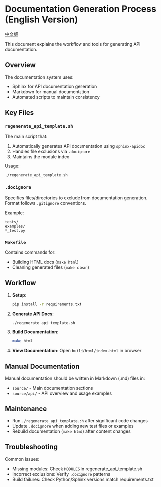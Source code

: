 # Documentation Generation Process (English Version)

[中文版](README_zh)

This document explains the workflow and tools for generating API documentation.

## Overview

The documentation system uses:

- Sphinx for API documentation generation
- Markdown for manual documentation
- Automated scripts to maintain consistency

## Key Files

### `regenerate_api_template.sh`

The main script that:

1. Automatically generates API documentation using `sphinx-apidoc`
2. Handles file exclusions via `.docignore`
3. Maintains the module index

Usage:

```bash
./regenerate_api_template.sh
```

### `.docignore`

Specifies files/directories to exclude from documentation generation.  
Format follows `.gitignore` conventions.

Example:

```
tests/
examples/
*_test.py
```

### `Makefile`

Contains commands for:

- Building HTML docs (`make html`)
- Cleaning generated files (`make clean`)

## Workflow

1. **Setup**:

   ```bash
   pip install -r requirements.txt
   ```

2. **Generate API Docs**:

   ```bash
   ./regenerate_api_template.sh
   ```

3. **Build Documentation**:

   ```bash
   make html
   ```

4. **View Documentation**:
   Open `build/html/index.html` in browser

## Manual Documentation

Manual documentation should be written in Markdown (.md) files in:

- `source/` - Main documentation sections
- `source/api/` - API overview and usage examples

## Maintenance

- Run `./regenerate_api_template.sh` after significant code changes
- Update `.docignore` when adding new test files or examples
- Rebuild documentation (`make html`) after content changes

## Troubleshooting

Common issues:

- Missing modules: Check `MODULES` in regenerate_api_template.sh
- Incorrect exclusions: Verify `.docignore` patterns
- Build failures: Check Python/Sphinx versions match requirements.txt
